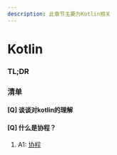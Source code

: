```yaml
---
description: 此章节主要为Kotlin相关
---
```


# Kotlin 

### TL;DR



### 清单

#### [Q] 谈谈对kotlin的理解

#### [Q] 什么是协程？
1. A1: [协程](https://www.liaoxuefeng.com/wiki/897692888725344/923057403198272)
